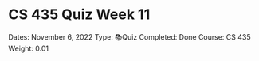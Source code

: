 # CS 435 Quiz Week 11

Dates: November 6, 2022
Type: 📚Quiz
Completed: Done
Course: CS 435
Weight: 0.01